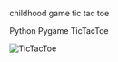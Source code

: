 
childhood game tic tac toe

Python Pygame TicTacToe

![TicTacToe](https://raw.githubusercontent.com/StanislavPetrovV/TicTacToe/main/screenshot/1.jpg")
